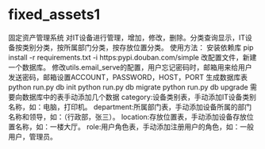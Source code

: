 # fixed_assets1
固定资产管理系统
对IT设备进行管理，增加，修改，删除。分类查询显示，IT设备按类别分类，按所属部门分类，按存放位置分类。
使用方法：
安装依赖库 pip install -r requirements.txt -i https:pypi.douban.com/simple
改配置文件，新建一个数据库。
修改utils.email_serve的配置，用户忘记密码时，邮箱用来给用户发送密码，邮箱设置ACCOUNT，PASSWORD，HOST，PORT
生成数据库表
python run.py db init
python run.py db migrate
python run.py db upgrade
需要向数据库中的表手动添加几个数据
category:设备类别表，手动添加IT设备类别名称，如：电脑，打印机。
department:所属部门表，手动添加设备所属的部门名称和领导，如：（行政部，张三）。
location:存放位置表，手动添加设备存放位置名称，如：一楼大厅。
role:用户角色表，手动添加注册用户的角色，如：一般用户，管理员。

